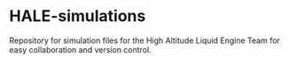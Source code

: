 # HALE-simulations
Repository for simulation files for the High Altitude Liquid Engine Team for easy collaboration and version control. 
